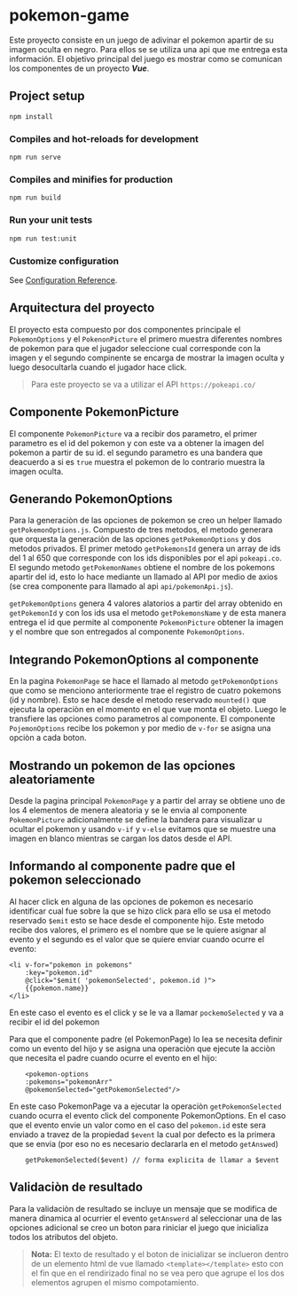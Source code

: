 # pokemon-game

Este proyecto consiste en un juego de adivinar el pokemon apartir de su imagen oculta en negro. Para ellos se se utiliza una api que me entrega esta información. El objetivo principal del juego es mostrar como se comunican los componentes de un proyecto ***Vue***.
## Project setup
```
npm install
```

### Compiles and hot-reloads for development
```
npm run serve
```

### Compiles and minifies for production
```
npm run build
```

### Run your unit tests
```
npm run test:unit
```

### Customize configuration
See [Configuration Reference](https://cli.vuejs.org/config/).

## Arquitectura del proyecto

El proyecto esta compuesto por dos componentes principale el `PokemonOptions` y el `PokenonPicture` el primero muestra diferentes nombres de pokemon para que el jugador seleccione cual corresponde con la imagen y el segundo compinente se encarga de mostrar la imagen oculta y luego desocultarla cuando el jugador hace click.

> Para este proyecto se va a utilizar el API `https://pokeapi.co/`

## Componente PokemonPicture

El componente `PokemonPicture` va a recibir dos parametro, el primer parametro es el id del pokemon y con este va a obtener la imagen del pokemon a partir de su id. el segundo parametro es una bandera que deacuerdo a si es `true` muestra el pokemon de lo contrario muestra la imagen oculta.

## Generando PokemonOptions

Para la generaciòn de las opciones de pokemon se creo un helper llamado `getPokemonOptions.js`. Compuesto de tres metodos, el metodo generara que orquesta la generaciòn de las opciones `getPokemonOptions` y dos metodos privados. El primer metodo `getPokemonsId` genera un array de ids del 1 al 650 que corresponde con los ids disponibles por el api `pokeapi.co`. El segundo metodo `getPokemonNames` obtiene el nombre de los pokemons apartir del id, esto lo hace mediante un llamado al API por medio de axios (se crea componente para llamado al api `api/pokemonApi.js`).

`getPokemonOptions` genera 4 valores alatorios a partir del array obtenido en `getPokemonId` y con los ids usa el metodo `getPokemonsName` y de esta manera entrega el id que permite al componente `PokemonPicture` obtener la imagen y el nombre que son entregados al componente `PokemonOptions`.

## Integrando PokemonOptions al componente

En la pagina `PokemonPage` se hace el llamado al metodo `getPokemonOptions` que como se menciono anteriormente trae el registro de cuatro pokemons (id y nombre). Esto se hace desde el metodo reservado `mounted()` que ejecuta la operaciòn en el momento en el que vue monta el objeto. Luego le transfiere las opciones como parametros al componente. El componente `PojemonOptions` recibe los pokemon y por medio de `v-for` se asigna una opciòn a cada boton.

## Mostrando un pokemon de las opciones aleatoriamente

Desde la pagina principal `PokemonPage` y a partir del array se obtiene uno de los 4 elementos de menera aleatoria y se le envia al componente `PokemonPicture` adicionalmente se define la bandera para visualizar u ocultar el pokemon y usando `v-if` y `v-else` evitamos que se muestre una imagen en blanco mientras se cargan los datos desde el API.

## Informando al componente padre que el pokemon seleccionado

Al hacer click en alguna de las opciones de pokemon es necesario identificar cual fue sobre la que se hizo click para ello se usa el metodo reservado `$emit` esto se hace desde el componente hijo. Este metodo recibe dos valores, el primero es el nombre que se le quiere asignar al evento y el segundo es el valor que se quiere enviar cuando ocurre el evento:

    <li v-for="pokemon in pokemons" 
        :key="pokemon.id"
        @click="$emit( 'pokemonSelected', pokemon.id )">
        {{pokemon.name}}
    </li>

En este caso el evento es el click y se le va a llamar `pockemoSelected` y va a recibir el id del pokemon 

Para que el componente padre (el PokemonPage) lo lea se necesita definir como un evento del hijo y se asigna una operaciòn que ejecute la acciòn que necesita el padre cuando ocurre el evento en el hijo:

        <pokemon-options 
        :pokemons="pokemonArr"
        @pokemonSelected="getPokemonSelected"/>

En este caso PokemonPage va a ejecutar la operaciòn `getPokemonSelected` cuando ocurra el evento click del componente PokemonOptions. En el caso que el evento envie un valor como en el caso del `pokemon.id` este sera enviado a travez de la propiedad `$event` la cual por defecto es la primera que se envia (por eso no es necesario declararla en el metodo `getAnswed`)

        getPokemonSelected($event) // forma explicita de llamar a $event

## Validaciòn de resultado

Para la validaciòn de resultado se incluye un mensaje que se modifica de manera dinamica al ocurrier el evento `getAnswerd` al seleccionar una de las opciones adicional se creo un boton para riniciar el juego que inicializa todos los atributos del objeto.

> **Nota:** El texto de resultado y el boton de inicializar se inclueron dentro de un elemento html de vue llamado `<template></template>` esto con el fin que en el rendirizado final no se vea pero que agrupe el los dos elementos agrupen el mismo compotamiento.